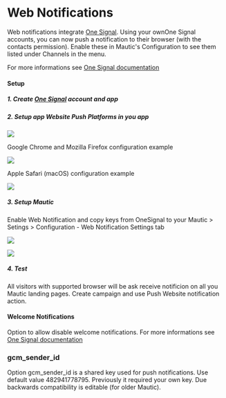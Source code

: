 # Web Notifications

Web notifications integrate [One Signal](https://onesignal.com/). Using your ownOne Signal accounts, you can now push a notification to their browser (with the contacts permission). Enable these in Mautic's Configuration to see them listed under Channels in the menu.

For more informations see [One Signal documentation](https//documentation.onesignal.com/docs/web-push-setup)

#### Setup

##### 1. Create [One Signal](https://onesignal.com/) account and app

##### 2. Setup app  Website Push Platforms in you app

![](/notifications/notification-setup1.PNG)

Google Chrome and Mozilla Firefox configuration example

![](/notifications/notification-setup2.PNG)

Apple Safari (macOS) configuration example

![](/notifications/notification-setup3.PNG)

##### 3. Setup Mautic

Enable Web Notification and copy  keys from OneSignal to your Mautic > Setings > Configuration - Web Notification Settings tab

![](/notifications/notification-setup4.PNG)

![](/notifications/notification-setup5.PNG)

##### 4. Test

All visitors with supported browser will be ask receive notificion on all you Mautic landing pages.  Create campaign and use Push Website notification action.

#### Welcome Notifications

Option to allow disable welcome notifications.
For more informations see [One Signal documentation](https://documentation.onesignal.com/docs/welcome-notifications)

### gcm_sender_id

Option gcm_sender_id is a shared key used for push notifications.
Use default value 482941778795. Previously it required your own key. Due backwards compatibility is editable (for older Mautic).
